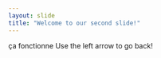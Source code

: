 ```yaml
---
layout: slide
title: "Welcome to our second slide!"
---
```

ça fonctionne
Use the left arrow to go back!
